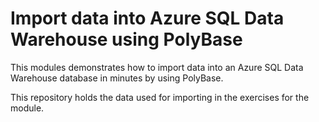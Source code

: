 # Import data into Azure SQL Data Warehouse using PolyBase

This modules demonstrates how to import data into an Azure SQL Data Warehouse database in minutes by using PolyBase.

This repository holds the data used for importing in the exercises for the module.